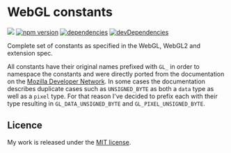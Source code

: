 # WebGL constants

![](http://img.badgesize.io/TimvanScherpenzeel/webgl-constants/master/dist/webgl-constants.cjs.js.svg?compression=gzip&maxAge=60)
[![npm version](https://badge.fury.io/js/timvanscherpenzeel%2Fwebgl-constants.svg)](https://badge.fury.io/js/timvanscherpenzeel%2Fwebgl-constants)
[![dependencies](https://david-dm.org/webgl-constants/webgl-constants.svg)](https://david-dm.org/webgl-constants)
[![devDependencies](https://david-dm.org/webgl-constants/dev-status.svg)](https://david-dm.org/webgl-constants#info=devDependencies)

Complete set of constants as specified in the WebGL, WebGL2 and extension spec.

All constants have their original names prefixed with `GL_` in order to namespace the constants and were directly ported from the documentation on the [Mozilla Developer Network](https://developer.mozilla.org/en-US/docs/Web/API/WebGL_API/Constants). In some cases the documentation describes duplicate cases such as `UNSIGNED_BYTE` as both a `data` type as well as a `pixel` type. For that reason I've decided to prefix each with their type resulting in `GL_DATA_UNSIGNED_BYTE` and `GL_PIXEL_UNSIGNED_BYTE`.

## Licence

My work is released under the [MIT license](https://raw.githubusercontent.com/TimvanScherpenzeel/webgl-constants/master/LICENSE).
